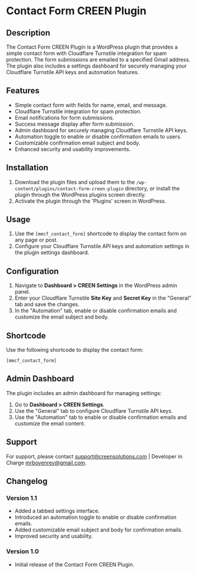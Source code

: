 # Contact Form CREEN Plugin

## Description
The Contact Form CREEN Plugin is a WordPress plugin that provides a simple contact form with Cloudflare Turnstile integration for spam protection. The form submissions are emailed to a specified Gmail address. The plugin also includes a settings dashboard for securely managing your Cloudflare Turnstile API keys and automation features.

## Features
- Simple contact form with fields for name, email, and message.
- Cloudflare Turnstile integration for spam protection.
- Email notifications for form submissions.
- Success message display after form submission.
- Admin dashboard for securely managing Cloudflare Turnstile API keys.
- Automation toggle to enable or disable confirmation emails to users.
- Customizable confirmation email subject and body.
- Enhanced security and usability improvements.

## Installation
1. Download the plugin files and upload them to the `/wp-content/plugins/contact-form-creen-plugin` directory, or install the plugin through the WordPress plugins screen directly.
2. Activate the plugin through the 'Plugins' screen in WordPress.

## Usage
1. Use the `[mmcf_contact_form]` shortcode to display the contact form on any page or post.
2. Configure your Cloudflare Turnstile API keys and automation settings in the plugin settings dashboard.

## Configuration
1. Navigate to **Dashboard > CREEN Settings** in the WordPress admin panel.
2. Enter your Cloudflare Turnstile **Site Key** and **Secret Key** in the "General" tab and save the changes.
3. In the "Automation" tab, enable or disable confirmation emails and customize the email subject and body.

## Shortcode
Use the following shortcode to display the contact form:
```
[mmcf_contact_form]
```

## Admin Dashboard
The plugin includes an admin dashboard for managing settings:
1. Go to **Dashboard > CREEN Settings**.
2. Use the "General" tab to configure Cloudflare Turnstile API keys.
3. Use the "Automation" tab to enable or disable confirmation emails and customize the email content.

## Support
For support, please contact [support@creensolutions.com](mailto:support@creensolutions.com) | 
Developer in Charge [mrboyenrey@gmail.com](mailto:mrboyenrey@gmail.com).

## Changelog
### Version 1.1
- Added a tabbed settings interface.
- Introduced an automation toggle to enable or disable confirmation emails.
- Added customizable email subject and body for confirmation emails.
- Improved security and usability.

### Version 1.0
- Initial release of the Contact Form CREEN Plugin.
